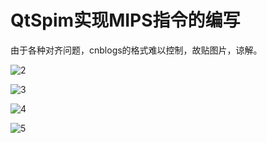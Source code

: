 # QtSpim实现MIPS指令的编写

由于各种对齐问题，cnblogs的格式难以控制，故贴图片，谅解。

![2](https://wsine.cn-gd.ufileos.com/image/wsine-blog-image144.jpg)

![3](https://wsine.cn-gd.ufileos.com/image/wsine-blog-image145.jpg)

![4](https://wsine.cn-gd.ufileos.com/image/wsine-blog-image146.jpg)

![5](https://wsine.cn-gd.ufileos.com/image/wsine-blog-image147.jpg)